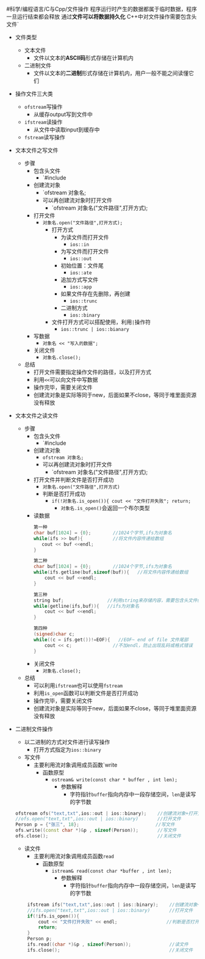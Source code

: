 #科学/编程语言/C与Cpp/文件操作
程序运行时产生的数据都属于临时数据，程序一旦运行结束都会释放
通过**文件可以将数据持久化**
C++中对文件操作需要包含头文件`<fstream>

- 文件类型
	- 文本文件
		- 文件以文本的**ASCII码**形式存储在计算机内
	- 二进制文件
		- 文件以文本的**二进制**形式存储在计算机内，用户一般不能之间读懂它们

- 操作文件三大类
	- `ofstream`写操作
		- 从缓存output写到文件中
	- `ifstream`读操作
		- 从文件中读取input到缓存中
	- `fstream`读写操作

- 文本文件之写文件
	- 步骤
		- 包含头文件
			- `#include <fstream>
		- 创建流对象
			- `ofstream 对象名;
			- 可以再创建流对象时打开文件
				- `ofstream 对象名("文件路径",打开方式);
		- 打开文件
			- `对象名.open("文件路径",打开方式);`
				- 打开方式
					- 为读文件而打开文件
						- `ios::in`
					- 为写文件而打开文件
						- `ios::out`
					- 初始位置：文件尾
						- `ios::ate`
					- 追加方式写文件
						- `ios::app`
					- 如果文件存在先删除，再创建
						- `ios::trunc`
					- 二进制方式
						- `ios::binary`
				- 文件打开方式可以搭配使用，利用`|`操作符
					- `ios::trunc | ios::bianary`
		- 写数据
			- `对象名 << "写入的数据";`
		- 关闭文件
			- `对象名.close();`
	- 总结
		- 打开文件需要指定操作文件的路径，以及打开方式
		- 利用`<<`可以向文件中写数据
		- 操作完毕，需要关闭文件
		- 创建流对象是实际等同于new，后面如果不close，等同于堆里面资源没有释放

- 文本文件之读文件
	- 步骤
		- 包含头文件
			- `#include <fstream>
		- 创建流对象
			- `ofstream 对象名;`
			-  可以再创建流对象时打开文件
				- `ofstream 对象名("文件路径",打开方式);
		- 打开文件并判断文件是否打开成功
			- `对象名.open("文件路径",打开方式)`
			- 判断是否打开成功
				- `if(!对象名.is_open()){ cout << "文件打开失败"; return;`
					- `对象名.is_open()`会返回一个布尔类型
		- 读数据
		  ```C++
		  第一种
		  char buf[1024] = {0};        //1024个字节,ifs为对象名
		  while(ifs >> buf){           //将文件内容传递给数组
		     cout << buf <<endl;
		  }

		  第二种
		  char buf[1024] = {0};        //1024个字节,ifs为对象名
		  while(ifs.getline(buf,sizeof(buf)){   //将文件内容传递给数组
			  cout << buf <<endl;
		  }

		  第三种
		  string buf;                //利用string来存储内容，需要包含头文件string
		  while(getline(ifs,buf)){   //ifs为对象名
			  cout << buf <<endl;
		  }

		  第四种
		  (signed)char c;
		  while((c = ifs.get())!=EOF){   //EOF~ end of file 文件尾部
			  cout << c;               //不加endl，防止出现乱码或格式错误
		  }
		  ```
		- 关闭文件
			- `对象名.close();`
	- 总结
		- 可以利用`ifstream`也可以使用`fstream`
		- 利用`is_open`函数可以判断文件是否打开成功
		- 操作完毕，需要关闭文件
		- 创建流对象是实际等同于new，后面如果不close，等同于堆里面资源没有释放

- 二进制文件操作
	- 以二进制的方式对文件进行读写操作
		- 打开方式指定为`ios::binary`
	- 写文件
		- 主要利用流对象调用成员函数`write
			- 函数原型
				- `ostream& write(const char * buffer , int len);`
					- 参数解释
						- 字符指针`buffer`指向内存中一段存储空间，`len`是读写的字节数
	 ```C++
	 ofstream ofs("text,txt",ios::out | ios::binary);    //创建流对象+打开文件
	 //ofs.open("text,txt",ios::out | ios::binary)       //打开文件
	 Person p = {"张三", 18};                            //写文件
	 ofs.write((const char *)&p , sizeof(Person));       //写文件
	 ofs.close();                                        //关闭文件
	 ```
	 - 读文件
		 - 主要利用流对象调用成员函数`read`
			 - 函数原型
				 - `istream& read(const char *buffer , int len);`
					 - 参数解释
						 - 字符指针`buffer`指向内存中一段存储空间，`len`是读写的字节数
		```C++
		 ifstream ifs("text,txt",ios::out | ios::binary);    //创建流对象+打开文件
		 //ifs.open("text,txt",ios::out | ios::binary)       //打开文件
		 if(!ifs.is_open()){
			 cout << "文件打开失败" << endl;                  //判断是否打开成功
			 return;
		 }                      
		 Person p; 
		 ifs.read((char *)&p , sizeof(Person));              //读文件
		 ifs.close();                                        //关闭文件
		```
